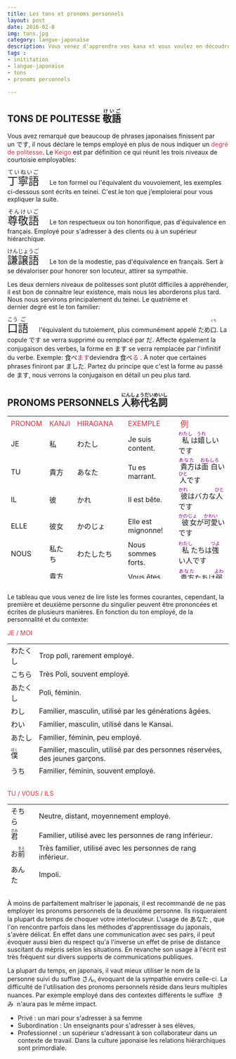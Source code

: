 ```yaml
---
title: Les tons et pronoms personnels
layout: post
date: 2016-02-8
img: tons.jpg
category: langue-japonaise
description: Vous venez d'apprendre vos kana et vous voulez en découdre.
tags :
- inititation
- langue-japonaise
- tons
- pronoms personnels

---
```




## TONS DE POLITESSE <ruby><rb>敬語</rb><rt>けいご</rt></ruby>

<span>Vous avez remarqué que beaucoup de phrases japonaises finissent par un です, il nous déclare le temps employé en plus de nous indiquer un</span> <span style="color: #da314b;">degré de politesse</span><span>. Le</span> <span style="color: #da314b;">Keigo</span> <span>est par définition ce qui réunit les trois niveaux de courtoisie employables:</span>  

<span style="font-size: 18pt;"><ruby><rb>丁寧語</rb><rt>ていねいご</rt></ruby>　</span><span>Le ton formel ou l'équivalent du vouvoiement, les exemples ci-dessous sont écrits en teinei. C'est le ton que j’emploierai pour vous expliquer la suite.</span>  

<span style="font-size: 18pt;"><ruby><rb>尊敬語</rb><rt>そんけいご</rt></ruby>　</span><span>Le ton respectueux ou ton honorifique, pas d'équivalence en français. Employé pour s'adresser à des clients ou à un supérieur hiérarchique.</span>  

<span style="font-size: 18pt;"><ruby><rb>謙譲語</rb><rt>けんじょうご</rt></ruby>　</span><span>Le ton de la modestie, pas d'équivalence en français. Sert à se dévaloriser pour honorer son locuteur, attirer sa sympathie.</span>  

<span>Les deux derniers niveaux de politesses sont plutôt difficiles à appréhender, il est bon de connaitre leur existence, mais nous les aborderons plus tard. Nous nous servirons principalement du teinei. Le quatrième et dernier degré est le ton familier:</span>  

<span style="font-size: 18pt;"><ruby><rb><ruby><rb>口</rb><rt>こう</rt></ruby><ruby><rb>語</rb><rt>ご</rt></ruby>　</rb></ruby></span><span>l'équivalent du tutoiement, plus communément appelé ため</span><ruby><rb>口</rb><rt>ぐち</rt></ruby><span>. La copule です se verra supprimé ou remplacé par だ.</span> <span>Affecte également la conjugaison des verbes, la forme en ます se verra remplacée par l'infinitif du verbe. Exemple: 食べ</span><span style="color: #993366;">ます</span><span>deviendra 食べ</span><span style="color: #993366;">る</span><span> .</span> <span></span><span>A noter que certaines phrases finiront par ました. Partez du principe que c'est la forme au passé de ます, nous verrons la conjugaison en détail un peu plus tard.  


## PRONOMS PERSONNELS <ruby><rb>人称代名詞</rb><rt>にんしょうだいめいし</rt></ruby>

<table border="0" width="686" cellspacing="0" cellpadding="1" style="height: 370px;">

<tbody>

<tr align="center">

<td width="10%" style="text-align: left;"><span style="color: #da314b;">PRONOM</span></td>

<td width="10%" style="text-align: left;"><span style="color: #da314b;">KANJI</span></td>

<td width="25%" style="text-align: left;"><span style="color: #da314b;">HIRAGANA</span></td>

<td width="25%" style="text-align: left;"><span style="color: #da314b;">EXEMPLE</span></td>

<td width="50%" style="text-align: left;"><span style="color: #da314b;"> <span style="font-size: 14pt;">例</span></span></td>

</tr>

<tr align="center">

<td width="10%" style="text-align: left;">JE</td>

<td width="10%" style="text-align: left;">私</td>

<td width="25%" style="text-align: left;">わたし</td>

<td width="25%" style="text-align: left;">Je suis content.</td>

<td width="50%" style="text-align: left;"><ruby><rb>私</rb><rt><span style="color: #800080; font-size: 8pt;">わたし</span></rt></ruby>は<ruby><rb>嬉</rb><rt><span style="color: #800080; font-size: 8pt;">うれ</span></rt></ruby>しいです</td>

</tr>

<tr align="center">

<td style="text-align: left;">TU</td>

<td style="text-align: left;">貴方</td>

<td style="text-align: left;">あなた</td>

<td style="text-align: left;">Tu es marrant.</td>

<td style="text-align: left;"><ruby><rb> 貴方</rb><rt><span style="color: #800080; font-size: 8pt;">あなた</span></rt></ruby>は<ruby><rb>面白</rb><rt><span style="color: #800080; font-size: 8pt;">おもしろ</span></rt></ruby>い<ruby><rb>人</rb><rt><span style="color: #800080; font-size: 8pt;">ひと</span></rt></ruby>です</td>

</tr>

<tr align="center">

<td style="text-align: left;">IL</td>

<td style="text-align: left;">彼</td>

<td style="text-align: left;">かれ</td>

<td style="text-align: left;">Il est bête.</td>

<td style="text-align: left;"><ruby><rb> 彼</rb><rt><span style="color: #800080; font-size: 8pt;">かれ</span></rt></ruby>はバカな<ruby><rb>人</rb><rt><span style="color: #800080; font-size: 8pt;">ひと</span></rt></ruby>です</td>

</tr>

<tr align="center">

<td style="text-align: left;">ELLE</td>

<td style="text-align: left;">彼女</td>

<td style="text-align: left;">かのじょ</td>

<td style="text-align: left;">Elle est mignonne!</td>

<td style="text-align: left;"><ruby><rb> 彼女</rb><rt><span style="color: #800080; font-size: 8pt;">かのじょ</span></rt></ruby>が<ruby><rb>可愛</rb><rt><span style="color: #800080; font-size: 8pt;">かわい</span></rt></ruby>いです</td>

</tr>

<tr align="center">

<td style="text-align: left;">NOUS</td>

<td style="text-align: left;">私たち</td>

<td style="text-align: left;">わたしたち</td>

<td style="text-align: left;">Nous sommes forts.</td>

<td style="text-align: left;"><ruby><rb>私</rb><rt><span style="color: #800080; font-size: 8pt;">わたし</span></rt></ruby>たちは<ruby><rb>強</rb><rt><span style="color: #800080; font-size: 8pt;">つよ</span></rt></ruby>い人です</td>

</tr>

<tr align="center">

<td style="text-align: left;">VOUS</td>

<td style="text-align: left;">貴方たち</td>

<td style="text-align: left;">あなたたち</td>

<td style="text-align: left;">Vous êtes faibles.</td>

<td style="text-align: left;"><ruby><rb> 貴方</rb><rt><span style="color: #800080; font-size: 8pt;">あなた</span></rt></ruby>たちは<ruby><rb>弱</rb><rt><span style="color: #800080; font-size: 8pt;">よわ</span></rt></ruby>い人です</td>

</tr>

<tr align="center">

<td style="text-align: left;">ILS</td>

<td style="text-align: left;">彼ら</td>

<td style="text-align: left;">かれら</td>

<td style="text-align: left;">Ils ne sont pas malins.</td>

<td style="text-align: left;"><ruby><rb> 彼</rb><rt><span style="color: #800080; font-size: 8pt;">かれ</span></rt></ruby>らは<ruby><rb>賢</rb><rt><span style="color: #800080; font-size: 8pt;">かしこ</span></rt></ruby>くないです</td>

</tr>

<tr align="center">

<td style="text-align: left;">ELLES</td>

<td style="text-align: left;">彼女たち</td>

<td style="text-align: left;">かのじょたち</td>

<td style="text-align: left;">Elles sont nées.</td>

<td style="text-align: left;"><ruby><rb> 彼女</rb><rt><span style="color: #800080; font-size: 8pt;">かのじょ</span></rt></ruby>たちが<ruby><rb>生</rb><rt><span style="color: #800080; font-size: 8pt;">う</span></rt></ruby>まれました</td>

</tr>

</tbody>

</table>
<br>
<span>Le tableau que vous venez de lire liste les formes courantes, cependant, la première et deuxième personne du singulier peuvent être prononcées et écrites de plusieurs manières. En fonction du ton employé, de la personnalité et du contexte:</span>  

<span style="color: #da314b;">JE / MOI</span><span></span>

<table width="611" style="height: 299px;">

<tbody>

<tr>

<td>わたくし</td>

<td>Trop poli, rarement employé.</td>

</tr>

<tr>

<td>こちら</td>

<td>Très Poli, souvent employé.</td>

</tr>

<tr>

<td>あたくし</td>

<td>Poli, féminin.</td>

</tr>

<tr>

<td>わし</td>

<td>Familier, masculin, utilisé par les générations âgées.</td>

</tr>

<tr>

<td>わい</td>

<td>Familier, masculin, utilisé dans le Kansai.</td>

</tr>

<tr>

<td>あたし</td>

<td>Familier, féminin, peu employé.</td>

</tr>

<tr>

<td><ruby><rb>僕</rb><rt>ぼく</rt></ruby></td>

<td>Familier, masculin, utilisé par des personnes réservées, des jeunes garçons.</td>

</tr>

<tr>

<td>うち</td>

<td>Familier, féminin, souvent employé.</td>

</tr>

<tr>

<td><ruby><rb>俺</rb><rt>おれ</rt></ruby></td>

<td>Familier, peut être interprété pour de l'arrogance.</td>

</tr>

</tbody>

</table>
<br>
<span style="color: #da314b;">TU / VOUS / ILS</span><span></span>

<table width="598" style="height: 184px;">

<tbody>

<tr>

<td>そちら</td>

<td>Neutre, distant, moyennement employé.</td>

</tr>

<tr>

<td><ruby><rb>君</rb><rt>きみ</rt></ruby></td>

<td>Familier, utilisé avec les personnes de rang inférieur.</td>

</tr>

<tr>

<td>お<ruby><rb>前</rb><rt>まえ</rt></ruby></td>

<td>Très familier, utilisé avec les personnes de rang inférieur.</td>

</tr>

<tr>

<td>あんた</td>

<td>Impoli.</td>

</tr>

<tr>

<td>てめぇ</td>

<td>Grossier.</td>

</tr>

<tr>

<td>おのれ</td>

<td>Injurieux, peu prendre le sens de l'égo, du "moi".</td>

</tr>

<tr>

<td><ruby><rb>貴様</rb><rt>きさま</rt></ruby></td>

<td>Injurieux.</td>

</tr>

</tbody>

</table>
<br>
À moins de parfaitement maîtriser le japonais, il est recommandé de ne pas employer les pronoms personnels de la deuxième personne. Ils risqueraient la plupart du temps de choquer votre interlocuteur. L'usage de あなた , que l'on rencontre parfois dans les méthodes d'apprentissage du japonais, s'avère délicat. En effet dans une communication avec ses pairs, il peut évoquer aussi bien du respect qu'a l'inverse un effet de prise de distance suscitant du mépris selon les situations. En revanche son usage à l'écrit est très fréquent sur divers supports de communications publiques.  

La plupart du temps, en japonais, il vaut mieux utiliser le nom de la personne suivi du suffixe さん, évoquant de la sympathie envers celle-ci. La difficulté de l'utilisation des pronoms personnels réside dans leurs multiples nuances. Par exemple employé dans des contextes différents le suffixe  きみ  n'aura pas le même impact.   
* Privé : un mari pour s'adresser à sa femme  
* Subordination : Un enseignants pour s'adresser à ses élèves,  
* Professionnel : un supérieur s'adressant à son collaborateur dans un contexte de travail. Dans la culture japonaise les relations hiérarchiques sont primordiale.